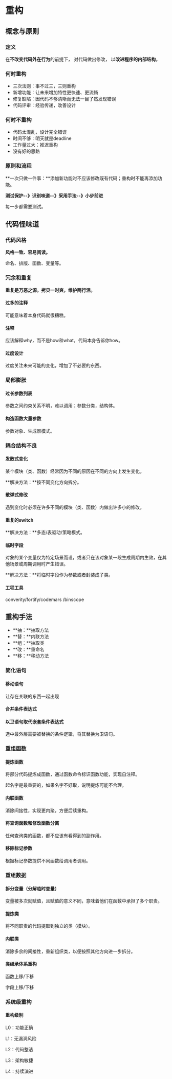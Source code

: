 # 重构

## 概念与原则

### 定义

在**不改变代码外在行为**的前提下， 对代码做出修改， 以**改进程序的内部结构**。 

### 何时重构

- 三次法则：事不过三，三则重构
- 新增功能：让未来增加特性更快速、更流畅
- 修复缺陷：因代码不够清晰而无法一目了然发现错误
- 代码评审：经验传递，改善设计

### 何时不重构

- 代码太混乱，设计完全错误
- 时间不够：明天就是deadline
- 工作量过大：推迟重构
- 没有好的思路

### 原则和流程

**一次只做一件事：**添加新功能时不应该修改既有代码；重构时不能再添加功能。

**测试保护--》识别味道--》采用手法--》小步前进**

每一步都需要测试。

## 代码怪味道

### 代码风格

**风格一致、容易阅读。**

命名、排版、函数、变量等。

### 冗余和重复

**重复是万恶之源。拷贝一时爽，维护两行泪。**

#### 过多的注释

可能意味着本身代码就很糟糕。

#### 注释

应该解释why，而不是how和what，代码本身告诉你how。

#### 过度设计

过度关注未来可能的变化，增加了不必要的东西。

### 局部膨胀

#### 过长参数列表

参数之间约束关系不明，难以调用；参数分类，结构体。

#### 构造函数大量参数

参数对象、生成器模式。

### 耦合结构不良

#### 发散式变化

某个模块（类、函数）经常因为不同的原因在不同的方向上发生变化。

**解决方法：**按不同变化方向拆分。

#### 散弹式修改

遇到变化时必须在许多不同的模块（类、函数）内做出许多小的修改。

#### 重复的switch

**解决方法：**多态/表驱动/策略模式。

#### 临时字段

对象的某个变量仅为特定场景而设，或者只在该对象某一段生成周期内生效，在其他场景或周期调用时产生错误。

**解决方法：**将临时字段作为参数或者封装成子类。

#### 工程工具

converity/fortify/codemars /binscope

## 重构手法

- **抽：**抽取方法
- **替：**内联方法
- **组：**抽取类
- **改：**重命名
- **移：**移动方法

### 简化语句

#### 移动语句

让存在关联的东西一起出现

#### 合并条件表达式

#### 以卫语句取代嵌套条件表达式 

选中最外层需要被替换的条件逻辑，将其替换为卫语句。

### 重组函数

#### 提炼函数

将部分代码提炼成函数，通过函数命令标识函数功能，实现自注释。

起名字是最重要的，如果名字不好取，说明提炼可能不合理。

#### 内联函数

消除间接性，实现更内聚，方便后续重构。

#### 将查询函数和修改函数分离

任何查询类的函数，都不应该有看得到的副作用。

#### 移除标记参数

 根据标记参数提供不同函数给调用者调用。

### 重组数据

#### 拆分变量（分解临时变量）

变量被多次就赋值，且赋值的意义不同，意味着他们在函数中承担了多个职责。

#### 提炼类

将不同职责的代码提取到独立的类（模块）。

#### 内联类

消除多余的间接性，重新组织类，以便按照其他方向进一步拆分。

#### 类继承体系重构

函数上移/下移

字段上移/下移

### 系统级重构

#### 重构级别

L0：功能正确

L1：无漏洞风险

L2：代码整洁

L3：架构敏捷

L4：持续演进
